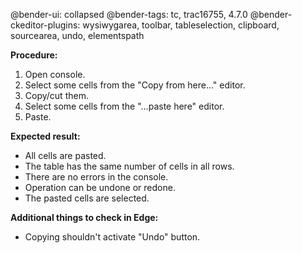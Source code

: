 @bender-ui: collapsed
@bender-tags: tc, trac16755, 4.7.0
@bender-ckeditor-plugins: wysiwygarea, toolbar, tableselection, clipboard, sourcearea, undo, elementspath

**Procedure:**

1. Open console.
2. Select some cells from the "Copy from here…" editor.
3. Copy/cut them.
4. Select some cells from the "…paste here" editor.
5. Paste.

**Expected result:**

* All cells are pasted.
* The table has the same number of cells in all rows.
* There are no errors in the console.
* Operation can be undone or redone.
* The pasted cells are selected.

**Additional things to check in Edge:**

* Copying shouldn't activate "Undo" button.
